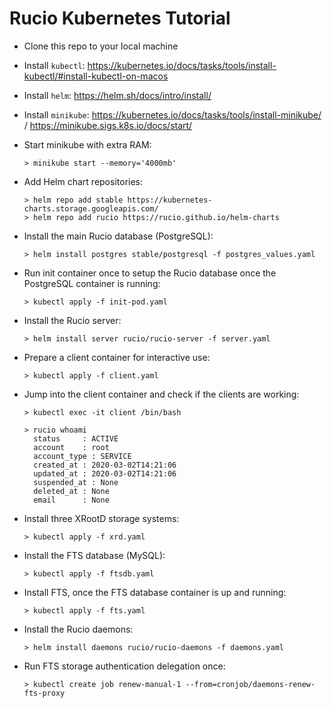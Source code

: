 # Rucio Kubernetes Tutorial

* Clone this repo to your local machine

* Install `kubectl`: https://kubernetes.io/docs/tasks/tools/install-kubectl/#install-kubectl-on-macos
* Install `helm`: https://helm.sh/docs/intro/install/
* Install `minikube`: https://kubernetes.io/docs/tasks/tools/install-minikube/ / https://minikube.sigs.k8s.io/docs/start/

* Start minikube with extra RAM:

      > minikube start --memory='4000mb'

* Add Helm chart repositories:

      > helm repo add stable https://kubernetes-charts.storage.googleapis.com/
      > helm repo add rucio https://rucio.github.io/helm-charts

* Install the main Rucio database (PostgreSQL):

      > helm install postgres stable/postgresql -f postgres_values.yaml

* Run init container once to setup the Rucio database once the PostgreSQL container is running:

      > kubectl apply -f init-pod.yaml

* Install the Rucio server:

      > helm install server rucio/rucio-server -f server.yaml

* Prepare a client container for interactive use:

      > kubectl apply -f client.yaml

* Jump into the client container and check if the clients are working:

      > kubectl exec -it client /bin/bash

      > rucio whoami
        status     : ACTIVE
        account    : root
        account_type : SERVICE
        created_at : 2020-03-02T14:21:06
        updated_at : 2020-03-02T14:21:06
        suspended_at : None
        deleted_at : None
        email      : None

* Install three XRootD storage systems:

      > kubectl apply -f xrd.yaml

* Install the FTS database (MySQL):

      > kubectl apply -f ftsdb.yaml

* Install FTS, once the FTS database container is up and running:

      > kubectl apply -f fts.yaml

* Install the Rucio daemons:

      > helm install daemons rucio/rucio-daemons -f daemons.yaml

* Run FTS storage authentication delegation once:

      > kubectl create job renew-manual-1 --from=cronjob/daemons-renew-fts-proxy
